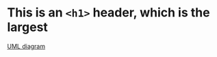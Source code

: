 # This is an `<h1>` header, which is the largest

[UML diagram](https://cdn-images.visual-paradigm.com/guide/uml/uml-class-diagram-tutorial/17-class-diagram-example-order-system.png)
